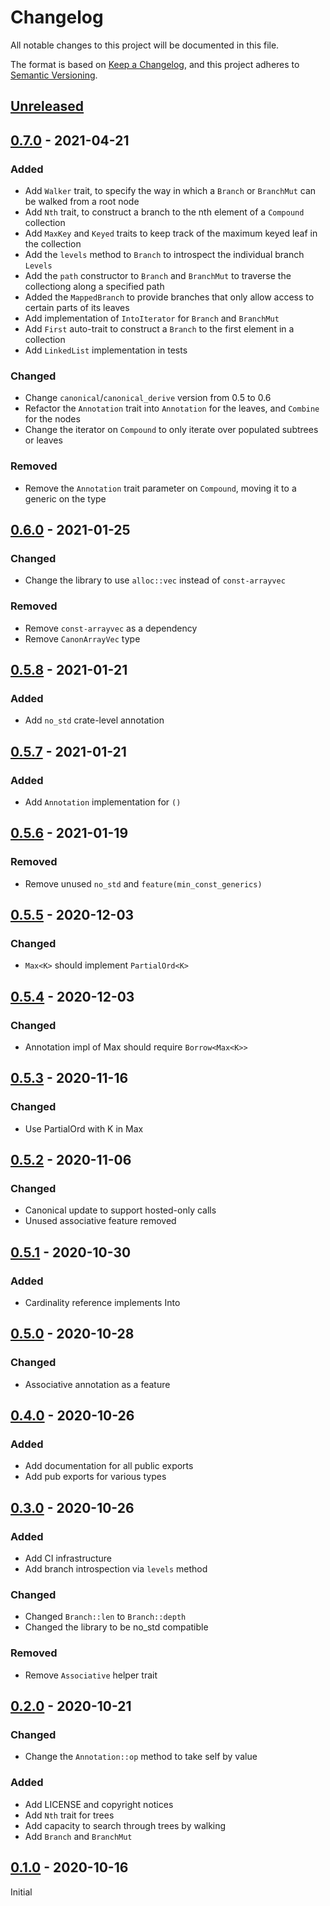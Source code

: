 # Changelog

All notable changes to this project will be documented in this file.

The format is based on [Keep a Changelog](https://keepachangelog.com/en/1.0.0/),
and this project adheres to [Semantic Versioning](https://semver.org/spec/v2.0.0.html).

## [Unreleased]

## [0.7.0] - 2021-04-21

### Added

- Add `Walker` trait, to specify the way in which a `Branch` or `BranchMut` can be walked from a root node
- Add `Nth` trait, to construct a branch to the nth element of a `Compound` collection
- Add `MaxKey` and `Keyed` traits to keep track of the maximum keyed leaf in the collection
- Add the `levels` method to `Branch` to introspect the individual branch `Levels`
- Add the `path` constructor to `Branch` and `BranchMut` to traverse the collectiong along a specified path
- Added the `MappedBranch` to provide branches that only allow access to certain parts of its leaves
- Add implementation of `IntoIterator` for `Branch` and `BranchMut`
- Add `First` auto-trait to construct a `Branch` to the first element in a collection
- Add `LinkedList` implementation in tests

### Changed

- Change `canonical`/`canonical_derive` version from 0.5 to 0.6
- Refactor the `Annotation` trait into `Annotation` for the leaves, and `Combine` for the nodes
- Change the iterator on `Compound` to only iterate over populated subtrees or leaves

### Removed

- Remove the `Annotation` trait parameter on `Compound`, moving it to a generic on the type

## [0.6.0] - 2021-01-25

### Changed

- Change the library to use `alloc::vec` instead of `const-arrayvec`

### Removed

- Remove `const-arrayvec` as a dependency
- Remove `CanonArrayVec` type

## [0.5.8] - 2021-01-21

### Added

- Add `no_std` crate-level annotation

## [0.5.7] - 2021-01-21

### Added

- Add `Annotation` implementation for `()`

## [0.5.6] - 2021-01-19

### Removed

- Remove unused `no_std` and `feature(min_const_generics)`

## [0.5.5] - 2020-12-03
### Changed
- `Max<K>` should implement `PartialOrd<K>`

## [0.5.4] - 2020-12-03
### Changed
- Annotation impl of Max<K> should require `Borrow<Max<K>>`

## [0.5.3] - 2020-11-16
### Changed
- Use PartialOrd with K in Max<K>

## [0.5.2] - 2020-11-06
### Changed
- Canonical update to support hosted-only calls
- Unused associative feature removed

## [0.5.1] - 2020-10-30
### Added
- Cardinality reference implements Into<u64>

## [0.5.0] - 2020-10-28
### Changed
- Associative annotation as a feature

## [0.4.0] - 2020-10-26

### Added

- Add documentation for all public exports
- Add pub exports for various types

## [0.3.0] - 2020-10-26

### Added

- Add CI infrastructure
- Add branch introspection via `levels` method

### Changed

- Changed `Branch::len` to `Branch::depth`
- Changed the library to be no_std compatible

### Removed

- Remove `Associative` helper trait

## [0.2.0] - 2020-10-21

### Changed

- Change the `Annotation::op` method to take self by value

### Added
- Add LICENSE and copyright notices
- Add `Nth` trait for trees
- Add capacity to search through trees by walking
- Add `Branch` and `BranchMut`

## [0.1.0] - 2020-10-16

Initial

[Unreleased]: https://github.com/dusk-network/microkelvin/compare/v-0.7.0...HEAD
[0.7.0]: https://github.com/dusk-network/microkelvin/compare/v0.6.0...v0.7.0
[0.6.0]: https://github.com/dusk-network/microkelvin/compare/v0.5.8...v0.6.0
[0.5.8]: https://github.com/dusk-network/microkelvin/compare/v0.5.7...v0.5.8
[0.5.7]: https://github.com/dusk-network/microkelvin/compare/v0.5.6...v0.5.7
[0.5.6]: https://github.com/dusk-network/microkelvin/compare/v0.5.5...v0.5.6
[0.5.5]: https://github.com/dusk-network/microkelvin/compare/v0.5.4...v0.5.5
[0.5.4]: https://github.com/dusk-network/microkelvin/compare/v0.5.3...v0.5.4
[0.5.3]: https://github.com/dusk-network/microkelvin/compare/v0.5.2...v0.5.3
[0.5.2]: https://github.com/dusk-network/microkelvin/compare/v0.5.1...v0.5.2
[0.5.1]: https://github.com/dusk-network/microkelvin/compare/v0.5.0...v0.5.1
[0.5.0]: https://github.com/dusk-network/microkelvin/compare/v0.4.0...v0.5.0
[0.4.0]: https://github.com/dusk-network/microkelvin/compare/v0.3.0...v0.4.0
[0.3.0]: https://github.com/dusk-network/microkelvin/compare/v0.2.0...v0.3.0
[0.2.0]: https://github.com/dusk-network/microkelvin/compare/v0.1.0...v0.2.0
[0.1.0]: https://github.com/dusk-network/microkelvin/releases/tag/v0.1.0
